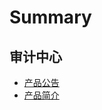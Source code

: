 # Summary 

## 审计中心

* [产品公告](https://bk.tencent.com/s-mart/community)
* [产品简介](UserGuide/Introduce/README.md)